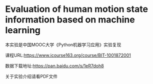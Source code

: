 # Evaluation of human motion state information based on machine learning
本实验是中国MOOC大学《Python机器学习应用》实验复现

课程URL:https://www.icourse163.org/course/BIT-1001872001

数据下载地址:https://pan.baidu.com/s/1eR7doh8

关于实验介绍请看PDF文件
